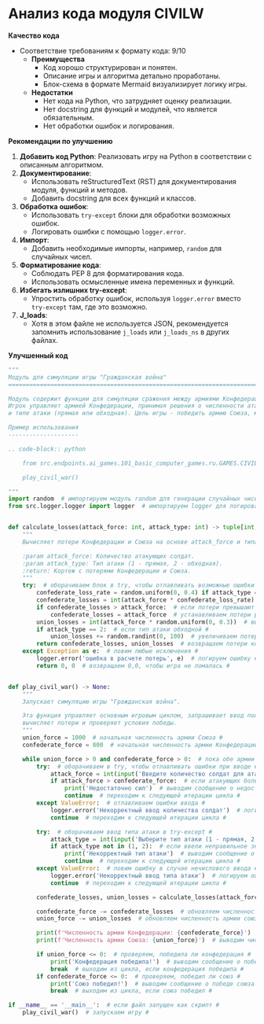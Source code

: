 # Анализ кода модуля CIVILW

**Качество кода**
   
- Соответствие требованиям к формату кода: 9/10
    - **Преимущества**
        - Код хорошо структурирован и понятен.
        - Описание игры и алгоритма детально проработаны.
        - Блок-схема в формате Mermaid визуализирует логику игры.
    - **Недостатки**
        - Нет кода на Python, что затрудняет оценку реализации.
        - Нет docstring для функций и модулей, что является обязательным.
        - Нет обработки ошибок и логирования.

**Рекомендации по улучшению**

1.  **Добавить код Python**: Реализовать игру на Python в соответствии с описанным алгоритмом.
2.  **Документирование**:
    -   Использовать reStructuredText (RST) для документирования модуля, функций и методов.
    -   Добавить docstring для всех функций и классов.
3.  **Обработка ошибок**:
    -   Использовать `try-except` блоки для обработки возможных ошибок.
    -   Логировать ошибки с помощью `logger.error`.
4.  **Импорт**:
    -   Добавить необходимые импорты, например, `random` для случайных чисел.
5.  **Форматирование кода**:
    -   Соблюдать PEP 8 для форматирования кода.
    -   Использовать осмысленные имена переменных и функций.
6.  **Избегать излишних try-except**: 
    -   Упростить обработку ошибок, используя `logger.error` вместо `try-except` там, где это возможно.
7.  **J_loads**:
    -   Хотя в этом файле не используется JSON, рекомендуется запомнить использование `j_loads` или `j_loads_ns` в других файлах.

**Улучшенный код**
```python
"""
Модуль для симуляции игры "Гражданская война"
=========================================================================================

Модуль содержит функции для симуляции сражения между армиями Конфедерации и Союза.
Игрок управляет армией Конфедерации, принимая решения о численности атакующих войск
и типе атаки (прямая или обходная). Цель игры - победить армию Союза, минимизируя свои потери.

Пример использования
--------------------

.. code-block:: python

    from src.endpoints.ai_games.101_basic_computer_games.ru.GAMES.CIVILW.civil_war import play_civil_war

    play_civil_war()

"""
import random  # импортируем модуль random для генерации случайных чисел #
from src.logger.logger import logger  # импортируем logger для логирования #


def calculate_losses(attack_force: int, attack_type: int) -> tuple[int, int]:
    """
    Вычисляет потери Конфедерации и Союза на основе attack_force и типа атаки.

    :param attack_force: Количество атакующих солдат.
    :param attack_type: Тип атаки (1 - прямая, 2 - обходная).
    :return: Кортеж с потерями Конфедерации и Союза.
    """
    try:  # оборачиваем блок в try, чтобы отлавливать возможные ошибки #
        confederate_loss_rate = random.uniform(0, 0.4) if attack_type == 1 else random.uniform(0, 0.2)  # определяем коэффициент потерь в зависимости от типа атаки #
        confederate_losses = int(attack_force * confederate_loss_rate)  # вычисляем потери конфедерации #
        if confederate_losses > attack_force:  # если потери превышают количество атакующих #
            confederate_losses = attack_force  # устанавливаем потери равными количеству атакующих #
        union_losses = int(attack_force * random.uniform(0, 0.3))  # вычисляем потери союза #
        if attack_type == 2:  # если тип атаки обходной #
            union_losses += random.randint(0, 100)  # увеличиваем потери союза на случайное значение #
        return confederate_losses, union_losses  # возвращаем потери конфедерации и союза #
    except Exception as e:  # ловим любые исключения #
        logger.error('ошибка в расчете потерь', e)  # логируем ошибку #
        return 0, 0  # возвращаем 0,0, чтобы игра не ломалась #


def play_civil_war() -> None:
    """
    Запускает симуляцию игры "Гражданская война".

    Эта функция управляет основным игровым циклом, запрашивает ввод пользователя,
    вычисляет потери и проверяет условия победы.
    """
    union_force = 1000  # начальная численность армии Союза #
    confederate_force = 800  # начальная численность армии Конфедерации #

    while union_force > 0 and confederate_force > 0:  # пока обе армии имеют численность больше 0 #
        try:  # оборачиваем в try, чтобы отлавливать ошибки при вводе #
            attack_force = int(input('Введите количество солдат для атаки: '))  # запрашиваем количество солдат для атаки #
            if attack_force > confederate_force:  # если атакующих больше чем есть в наличии #
                print('Недостаточно сил')  # выводим сообщение о недостатке сил #
                continue  # переходим к следующей итерации цикла #
        except ValueError:  # отлавливаем ошибки ввода #
            logger.error('Некорректный ввод количества солдат')  # логируем ошибку #
            continue  # переходим к следующей итерации цикла #

        try:  # оборачиваем ввод типа атаки в try-except #
            attack_type = int(input('Выберите тип атаки (1 - прямая, 2 - обходная): '))  # запрашиваем тип атаки #
            if attack_type not in (1, 2):  # если ввели неправильное значение #
                print('Некорректный тип атаки')  # выводим сообщение о неправильном типе атаки #
                continue  # переходим к следующей итерации цикла #
        except ValueError:  # ловим ошибку в случае нечислового ввода #
            logger.error('Некорректный ввод типа атаки')  # логируем ошибку #
            continue  # переходим к следующей итерации цикла #

        confederate_losses, union_losses = calculate_losses(attack_force, attack_type)  # вычисляем потери #

        confederate_force -= confederate_losses  # обновляем численность армии конфедерации #
        union_force -= union_losses  # обновляем численность армии союза #

        print(f'Численность армии Конфедерации: {confederate_force}')  # выводим численность армии конфедерации #
        print(f'Численность армии Союза: {union_force}')  # выводим численность армии союза #

        if union_force <= 0:  # проверяем, победила ли конфедерация #
            print('Конфедерация победила!')  # выводим сообщение о победе конфедерации #
            break  # выходим из цикла, если конфедерация победила #
        if confederate_force <= 0:  # проверяем, победил ли союз #
            print('Союз победил!')  # выводим сообщение о победе союза #
            break  # выходим из цикла, если союз победил #

if __name__ == '__main__':  # если файл запущен как скрипт #
    play_civil_war()  # запускаем игру #
```